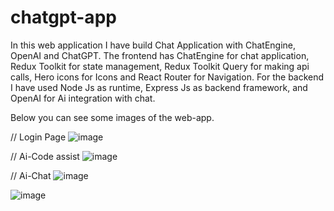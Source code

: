# chatgpt-app

In this web application I have build Chat Application with ChatEngine, OpenAI and ChatGPT. The frontend has ChatEngine for chat application, Redux Toolkit for state management, Redux Toolkit Query for making api calls, Hero icons for Icons and React Router for Navigation. For the backend I have used Node Js as runtime, Express Js as  backend framework, and OpenAI for Ai integration with chat.

Below you can see some images of the web-app.

// Login Page
![image](https://user-images.githubusercontent.com/80984231/226748563-d6622beb-b3fc-4e8a-941c-b993e79c2f90.png)

// Ai-Code assist
![image](https://user-images.githubusercontent.com/80984231/226748913-8e9e6198-99fd-402e-8cb9-0a65801221c4.png)

// Ai-Chat 
![image](https://user-images.githubusercontent.com/80984231/226749231-38131cf4-67ba-4daa-8ffa-cf5ea770de18.png)


![image](https://user-images.githubusercontent.com/80984231/226749330-394a73d1-aced-47d4-a045-0099b828dfdf.png)

